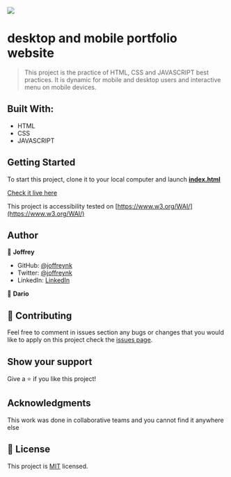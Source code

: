 ![](https://img.shields.io/badge/Microverse-blueviolet)

# desktop and mobile portfolio website

> This project is the practice of HTML, CSS and JAVASCRIPT best practices. It is dynamic for mobile and desktop users and interactive menu on mobile devices.


## Built With:

- HTML
- CSS
- JAVASCRIPT



## Getting Started

To start this project, clone it to your local computer and launch **[index.html](index.html)** 

[Check it live here](https://joffreynk.github.io/portfolio-desktop/)

This project is accessibility tested  on [https://www.w3.org/WAI/](https://www.w3.org/WAI/)


## Author

👤 **Joffrey**

- GitHub: [@joffreynk](https://github.com/JoffreyNK)
- Twitter: [@joffreynk](https://twitter.com/home)
- LinkedIn: [LinkedIn](https://www.linkedin.com/in/joffrey-nkeshimana-15b8aa1b3/)

👤 **Dario**

## 🤝 Contributing

Feel free to comment in issues section any bugs or changes that you would like to apply on this project
check the [issues page](../../issues/).

## Show your support

Give a ⭐️ if you like this project!

## Acknowledgments

This work was done in collaborative teams  and you cannot find it anywhere else

## 📝 License

This project is [MIT](./MIT.md) licensed.
